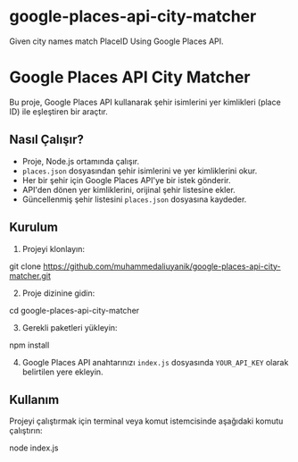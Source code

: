 # google-places-api-city-matcher
Given city names match PlaceID Using Google Places API.

# Google Places API City Matcher

Bu proje, Google Places API kullanarak şehir isimlerini yer kimlikleri (place ID) ile eşleştiren bir araçtır.

## Nasıl Çalışır?

- Proje, Node.js ortamında çalışır.
- `places.json` dosyasından şehir isimlerini ve yer kimliklerini okur.
- Her bir şehir için Google Places API'ye bir istek gönderir.
- API'den dönen yer kimliklerini, orijinal şehir listesine ekler.
- Güncellenmiş şehir listesini `places.json` dosyasına kaydeder.

## Kurulum

1. Projeyi klonlayın:

git clone https://github.com/muhammedaliuyanik/google-places-api-city-matcher.git

2. Proje dizinine gidin:

cd google-places-api-city-matcher

3. Gerekli paketleri yükleyin:

npm install

4. Google Places API anahtarınızı `index.js` dosyasında `YOUR_API_KEY` olarak belirtilen yere ekleyin.

## Kullanım

Projeyi çalıştırmak için terminal veya komut istemcisinde aşağıdaki komutu çalıştırın:

node index.js
